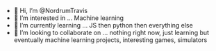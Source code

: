 - 👋 Hi, I’m @NordrumTravis
- 👀 I’m interested in ... Machine learning
- 🌱 I’m currently learning ... JS then python then everything else
- 💞️ I’m looking to collaborate on ... nothing right now, just learning but eventually machine learning projects, interesting games, simulators

<!---
NordrumTravis/NordrumTravis is a ✨ special ✨ repository because its `README.md` (this file) appears on your GitHub profile.
You can click the Preview link to take a look at your changes.
--->
